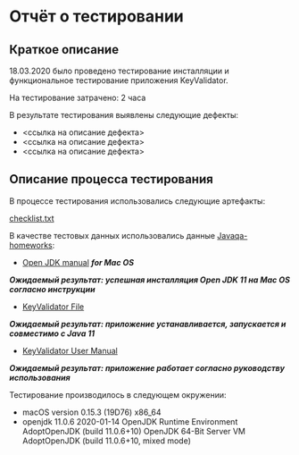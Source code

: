 # Отчёт о тестировании <KeyValidator>

## Краткое описание

18.03.2020 было проведено тестирование инсталляции и функциональное тестирование приложения KeyValidator.

На тестирование затрачено: 2 часа

В результате тестирования выявлены следующие дефекты:

* <ссылка на описание дефекта>
* <ссылка на описание дефекта>
* <ссылка на описание дефекта>

## Описание процесса тестирования

В процессе тестирования использовались следующие артефакты:

[checklist.txt](checklist.txt)

В качестве тестовых данных использовались данные [Javaqa-homeworks](https://github.com/netology-code/javaqa-homeworks/tree/master/intro):

* [Open JDK manual](https://github.com/netology-code/javaqa-homeworks/blob/master/intro/openjdk11-manual.md) ***for Mac OS***

***Ожидаемый результат: успешная инсталляция Open JDK 11 на Mac OS согласно инструкции***

* [KeyValidator File](https://github.com/netology-code/javaqa-homeworks/blob/master/intro/artifacts/KeyValidator.class)

***Ожидаемый результат: приложение устанавливается, запускается и совместимо с Java 11***

* [KeyValidator User Manual](https://github.com/netology-code/javaqa-homeworks/blob/master/intro/user-manual.md)

***Ожидаемый результат: приложение работает согласно руководству использования***

Тестирование производилось в следующем окружении:

* macOS version 0.15.3 (19D76) x86_64
* openjdk 11.0.6 2020-01-14
OpenJDK Runtime Environment AdoptOpenJDK (build 11.0.6+10)
OpenJDK 64-Bit Server VM AdoptOpenJDK (build 11.0.6+10, mixed mode)